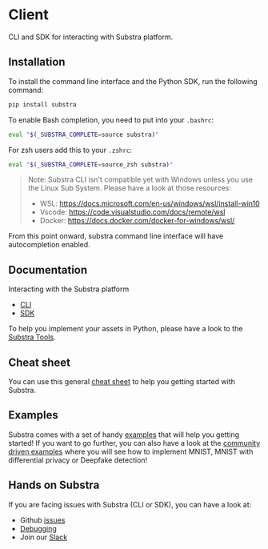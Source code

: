 # Client

CLI and SDK for interacting with Substra platform.

## Installation

To install the command line interface and the Python SDK, run the following command:

```sh
pip install substra
```

To enable Bash completion, you need to put into your `.bashrc`:

```sh
eval "$(_SUBSTRA_COMPLETE=source substra)"
```

For zsh users add this to your `.zshrc`:

```sh
eval "$(_SUBSTRA_COMPLETE=source_zsh substra)"
```

> Note: Substra CLI isn't compatible yet with Windows unless you use the Linux Sub System. Please have a look at those resources:
>
> - WSL: <https://docs.microsoft.com/en-us/windows/wsl/install-win10>
> - Vscode: <https://code.visualstudio.com/docs/remote/wsl>
> - Docker: <https://docs.docker.com/docker-for-windows/wsl/>

From this point onward, substra command line interface will have autocompletion enabled.

## Documentation

Interacting with the Substra platform

- [CLI](https://github.com/SubstraFoundation/substra/blob/master/references/cli.md#summary)
- [SDK](https://github.com/SubstraFoundation/substra/blob/master/references/sdk.md#substrasdk)

To help you implement your assets in Python, please have a look to the [Substra Tools](https://github.com/SubstraFoundation/substra-tools).

## Cheat sheet

You can use this general [cheat sheet](./cheatsheet_cli.md) to help you getting started with Substra.

## Examples

Substra comes with a set of handy [examples](https://github.com/SubstraFoundation/substra/blob/master/examples) that will help you getting started! If you want to go further, you can also have a look at the [community driven examples](https://github.com/SubstraFoundation/substra-examples) where you will see how to implement MNIST, MNIST with differential privacy or Deepfake detection!

## Hands on Substra

If you are facing issues with Substra (CLI or SDK), you can have a look at:

- Github [issues](https://github.com/SubstraFoundation/substra/issues)
- [Debugging](https://doc.substra.ai/debugging.html)
- Join our [Slack](https://substra.us18.list-manage.com/track/click?e=2effed55c9&id=fa49875322&u=385fa3f9736ea94a1fcca969f)

